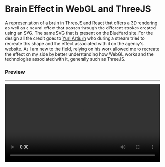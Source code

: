<h1>Brain Effect in WebGL and ThreeJS</h1>

A representation of a brain in ThreeJS and React that offers a 3D rendering as well as a neural effect that passes through the different strokes created using an SVG. The same SVG that is present on the BlueYard site.
For the design all the credit goes to [Yuri Artiukh](https://www.youtube.com/watch?v=OCjwL5QbiMg) who during a stream tried to recreate this shape and the effect associated with it on the agency's website. As I am new to the field, relying on his work allowed me to recreate the effect on my side by better understanding how WebGL works and the technologies associated with it, generally such as ThreeJS.
<h3> Preview </h3>
<hr>
<video width="100%" height="auto" controls>
  <source src="/preview/capture.mov" type="video/quicktime">
  Your browser does not support the video tag.
</video>